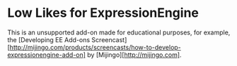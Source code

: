 # Low Likes for ExpressionEngine

This is an unsupported add-on made for educational purposes, for example, the [Developing EE Add-ons Screencast][http://mijingo.com/products/screencasts/how-to-develop-expressionengine-add-on] by [Mijingo][http://mijingo.com].